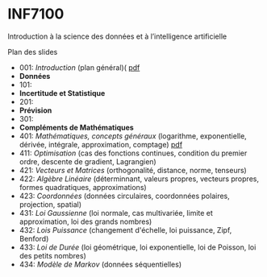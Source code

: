 # INF7100
Introduction à la science des données et à l’intelligence artificielle

Plan des slides
- 001: *Introduction* (plan général)( [pdf](ici)
- **Données**
- 101:
- **Incertitude et Statistique**
- 201:
- **Prévision**
- 301:
- **Compléments de Mathématiques**
- 401: *Mathématiques, concepts généraux* (logarithme, exponentielle, dérivée, intégrale, approximation, comptage) [pdf](ici)
- 411: *Optimisation* (cas des fonctions continues, condition du premier ordre, descente de gradient, Lagrangien)
- 421: *Vecteurs et Matrices* (orthogonalité, distance, norme, tenseurs)
- 422: *Algèbre Linéaire* (déterminnant, valeurs propres, vecteurs propres, formes quadratiques, approximations)
- 423: *Coordonnées* (données circulaires, coordonnées polaires, projection, spatial)
- 431: *Loi Gaussienne* (loi normale, cas multivariée, limite et approximation, loi des grands nombres)
- 432: *Lois Puissance* (changement d'échelle, loi puissance, Zipf, Benford)
- 433: *Loi de Durée* (loi géométrique, loi exponentielle, loi de Poisson, loi des petits nombres)
- 434: *Modèle de Markov* (données séquentielles)
